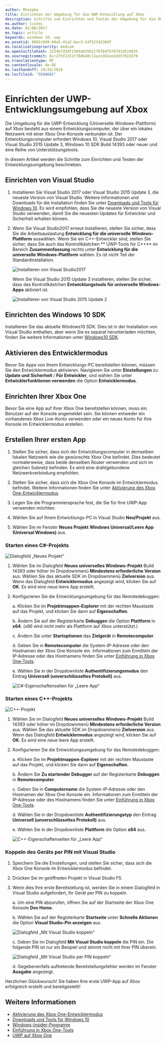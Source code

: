 ```yaml
---
author: Mtoepke
title: Einrichten der Umgebung für die UWP-Entwicklung auf Xbox
description: Schritte zum Einrichten und Testen der Umgebung für die UWP-Entwicklung auf Xbox
ms.author: scotmi
ms.date: 02/08/2017
ms.topic: article
keywords: windows 10, uwp
ms.assetid: 8801c0d9-94a5-41a2-bec3-14f523d230df
ms.localizationpriority: medium
ms.openlocfilehash: 2234b7d39f130da03562176f0df878701d524635
ms.sourcegitcommit: 6cc275f2151f78db40c11ace381ee2d35f0155f9
ms.translationtype: MT
ms.contentlocale: de-DE
ms.lasthandoff: 10/26/2018
ms.locfileid: "5568662"
---
```

# <a name="set-up-your-uwp-on-xbox-development-environment"></a>Einrichten der UWP-Entwicklungsumgebung auf Xbox

Die Umgebung für die UWP-Entwicklung (Universelle Windows-Plattform) auf Xbox besteht aus einem Entwicklungscomputer, der über ein lokales Netzwerk mit einer Xbox One-Konsole verbunden ist.
Der Entwicklungscomputer erfordert Windows 10, Visual Studio 2017 oder Visual Studio 2015 Update 3, Windows 10 SDK Build 14393 oder neuer und eine Reihe von Unterstützungstools.


In diesem Artikel werden die Schritte zum Einrichten und Testen der Entwicklungsumgebung beschrieben.

## <a name="visual-studio-setup"></a>Einrichten von Visual Studio

1. Installieren Sie Visual Studio 2017 oder Visual Studio 2015 Update 3, die neueste Version von Visual Studio. Weitere Informationen und Downloads für die Installation finden Sie unter [Downloads und Tools für Windows 10](https://dev.windows.com/downloads). Es wird empfohlen, dass Sie die neueste Version von Visual Studio verwenden, damit Sie die neuesten Updates für Entwickler und Sicherheit erhalten können.

2. Wenn Sie Visual Studio2017 erneut installieren, stellen Sie sicher, dass Sie die Arbeitsauslastung **Entwicklung für die universelle Windows-Plattform** auswählen. Wenn Sie ein C++-Entwickler sind, stellen Sie sicher, dass Sie auch das Kontrollkästchen ** 	UWP-Tools für C++** im Bereich **Zusammenfassung** rechts unter **Entwicklung für die universelle Windows-Plattform** wählen. Es ist nicht Teil der Standardinstallation.

    ![Installieren von Visual Studio2017](images/development-environment-setup-1.png)

    Wenn Sie Visual Studio 2015 Update 3 installieren, stellen Sie sicher, dass das Kontrollkästchen **Entwicklungstools für universelle Windows-Apps** aktiviert ist.

    ![Installieren von Visual Studio 2015 Update 2](images/vs_install_tools.png)

## <a name="windows-10-sdk-setup"></a>Einrichten des Windows 10 SDK

Installieren Sie das aktuelle Windows10 SDK. Dies ist in der Installation von Visual Studio enthalten, aber wenn Sie es separat herunterladen möchten, finden Sie weitere Informationen unter [Windows10 SDK](https://developer.microsoft.com/windows/downloads/windows-10-sdk).


## <a name="enabling-developer-mode"></a>Aktivieren des Entwicklermodus

Bevor Sie Apps von Ihrem Entwicklungs-PC bereitstellen können, müssen Sie den Entwicklermodus aktivieren. Navigieren Sie unter **Einstellungen** zu **Update und Sicherheit** / **Für Entwickler**, und wählen Sie unter **Entwicklerfunktionen verwenden** die Option **Entwicklermodus**.

## <a name="setting-up-your-xbox-one"></a>Einrichten Ihrer Xbox One

Bevor Sie eine App auf Ihrer Xbox One bereitstellen können, muss ein Benutzer auf der Konsole angemeldet sein. Sie können entweder ein vorhandenes Xbox Live-Konto verwenden oder ein neues Konto für Ihre Konsole im Entwicklermodus erstellen. 

## <a name="create-your-first-app"></a>Erstellen Ihrer ersten App

1. Stellen Sie sicher, dass sich der Entwicklungscomputer in demselben lokalen Netzwerk wie die gewünschte Xbox One befindet. Dies bedeutet normalerweise, dass beide denselben Router verwenden und sich im gleichen Subnetz befinden. Es wird eine drahtgebundene Netzwerkverbindung empfohlen.

2. Stellen Sie sicher, dass sich die Xbox One Konsole im Entwicklermodus befindet.  Weitere Informationen finden Sie unter [Aktivierung des Xbox One-Entwicklermodus](devkit-activation.md).

3. Legen Sie die Programmiersprache fest, die Sie für Ihre UWP-App verwenden möchten.

4. Wählen Sie auf Ihrem Entwicklungs-PC in Visual Studio **Neu/Projekt** aus.

5. Wählen Sie im Fenster **Neues Projekt** **Windows Universal/Leere App (Universal Windows)** aus.

### <a name="starting-a-c-project"></a>Starten eines C#-Projekts

  ![Dialogfeld „Neues Projekt“](images/development-environment-setup-2.png)

1. Wählen Sie im Dialogfeld **Neues universelles Windows-Projekt** Build 14393 oder höher im Dropdownmenü **Mindestens erforderliche Version** aus. Wählen Sie das aktuelle SDK im Dropdownmenü **Zielversion** aus. Wenn das Dialogfeld **Entwicklermodus** angezeigt wird, klicken Sie auf **OK**. Es wird eine neue leere App erstellt.

2. Konfigurieren Sie die Entwicklungsumgebung für das Remotedebuggen:

    a. Klicken Sie im **Projektmappen-Explorer** mit der rechten Maustaste auf das Projekt, und klicken Sie dann auf **Eigenschaften**.

    b. Ändern Sie auf der Registerkarte **Debuggen** die Option **Plattform** in **x64**. (x86 wird nicht mehr als Plattform auf Xbox unterstützt.)

    c. Ändern Sie unter **Startoptionen** das **Zielgerät** in **Remotecomputer**.

    d. Geben Sie in **Remotecomputer** die System-IP-Adresse oder den Hostnamen der Xbox One Konsole ein. Informationen zum Ermitteln der IP-Adresse oder des Hostnamens finden Sie unter [Einführung in Xbox One-Tools](introduction-to-xbox-tools.md).

    e. Wählen Sie in der Dropdownliste **Authentifizierungsmodus** den Eintrag **Universell (unverschlüsseltes Protokoll)** aus.

    ![C#-Eigenschaftenseiten für „Leere App“](images/vs_remote.jpg)

### <a name="starting-a-c-project"></a>Starten eines C++-Projekts

  ![C++-Projekt](images/development-environment-setup-3.png)

1. Wählen Sie im Dialogfeld **Neues universelles Windows-Projekt** Build 14393 oder höher im Dropdownmenü **Mindestens erforderliche Version** aus. Wählen Sie das aktuelle SDK im Dropdownmenü **Zielversion** aus. Wenn das Dialogfeld **Entwicklermodus** angezeigt wird, klicken Sie auf **OK**. Es wird eine neue leere App erstellt.

2. Konfigurieren Sie die Entwicklungsumgebung für das Remotedebuggen:

   a. Klicken Sie im **Projektmappen-Explorer** mit der rechten Maustaste auf das Projekt, und klicken Sie dann auf **Eigenschaften**.

   b. Ändern Sie **Zu startender Debugger** auf der Registerkarte **Debuggen** in **Remotecomputer**.

   c. Geben Sie in **Computername** die System-IP-Adresse oder den Hostnamen der Xbox One Konsole ein. Informationen zum Ermitteln der IP-Adresse oder des Hostnamens finden Sie unter [Einführung in Xbox One-Tools](introduction-to-xbox-tools.md).

   d. Wählen Sie in der Dropdownliste **Authentifizierungstyp** den Eintrag **Universell (unverschlüsseltes Protokoll)** aus.

   e. Wählen Sie in der Dropdownliste **Plattform** die Option **x64** aus.

    ![C++-Eigenschaftenseiten für „Leere App“](images/development-environment-setup-4.png)

### <a name="pin-pair-your-device-with-visual-studio"></a>Koppeln des Geräts per PIN mit Visual Studio

1. Speichern Sie die Einstellungen, und stellen Sie sicher, dass sich die Xbox One Konsole im Entwicklermodus befindet.

2. Drücken Sie im geöffneten Projekt in Visual Studio F5.

3. Wenn dies Ihre erste Bereitstellung ist, werden Sie in einem Dialogfeld in Visual Studio aufgefordert, Ihr Gerät per PIN zu koppeln.

    a. Um eine PIN abzurufen, öffnen Sie auf der Startseite der Xbox One Konsole **Dev Home**.

    b. Wählen Sie auf der Registerkarte **Startseite** unter **Schnelle Aktionen** die Option **Visual Studio-Pin anzeigen** aus.
  
    ![Dialogfeld „Mit Visual Studio koppeln“](images/development-environment-setup-5.png)

    c. Geben Sie im Dialogfeld **Mit Visual Studio koppeln** die PIN ein. Die folgende PIN ist nur ein Beispiel und stimmt nicht mit Ihrer PIN überein.

    ![Dialogfeld „Mit Visual Studio per PIN koppeln“](images/devhome_pin.png)

    d. Gegebenenfalls auftretende Bereitstellungsfehler werden im Fenster **Ausgabe** angezeigt.

Herzlichen Glückwunsch! Sie haben Ihre erste UWP-App auf Xbox erfolgreich erstellt und bereitgestellt!

## <a name="see-also"></a>Weitere Informationen
- [Aktivierung des Xbox One-Entwicklermodus](devkit-activation.md)  
- [Downloads und Tools für Windows 10](https://dev.windows.com/downloads)  
- [Windows-Insider-Programm](http://go.microsoft.com/fwlink/?LinkId=780552)  
- [Einführung in Xbox One-Tools](introduction-to-xbox-tools.md) 
- [UWP auf Xbox One](index.md)